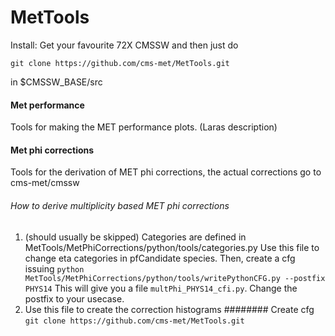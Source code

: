 # MetTools

Install: Get your favourite 72X CMSSW and then just do

`git clone https://github.com/cms-met/MetTools.git`

in $CMSSW_BASE/src

#### Met performance
  Tools for making the MET performance plots.
  (Laras description)
  
#### Met phi corrections
  Tools for the derivation of MET phi corrections, the actual corrections go to cms-met/cmssw
  
###### How to derive multiplicity based MET phi corrections
1. (should usually be skipped) Categories are defined in MetTools/MetPhiCorrections/python/tools/categories.py
Use this file to change eta categories in pfCandidate species. Then, create a cfg issuing
`python MetTools/MetPhiCorrections/python/tools/writePythonCFG.py --postfix PHYS14`
This will give you a file `multPhi_PHYS14_cfi.py`. Change the postfix to your usecase.
2. Use this file to create the correction histograms
######## Create cfg
`git clone https://github.com/cms-met/MetTools.git`
